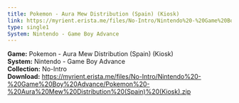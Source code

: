 ```yaml
---
title: Pokemon - Aura Mew Distribution (Spain) (Kiosk)
link: https://myrient.erista.me/files/No-Intro/Nintendo%20-%20Game%20Boy%20Advance/Pokemon%20-%20Aura%20Mew%20Distribution%20(Spain)%20(Kiosk).zip
type: single1
System: Nintendo - Game Boy Advance
---
```

<b>Game:</b> Pokemon - Aura Mew Distribution (Spain) (Kiosk)<br>
<b>System:</b> Nintendo - Game Boy Advance<br>
<b>Collection:</b> No-Intro<br>
<b>Download:</b> https://myrient.erista.me/files/No-Intro/Nintendo%20-%20Game%20Boy%20Advance/Pokemon%20-%20Aura%20Mew%20Distribution%20(Spain)%20(Kiosk).zip